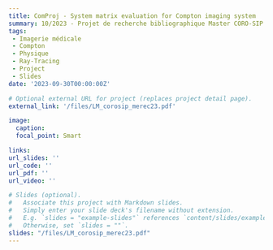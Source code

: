 ```yaml
---
title: ComProj - System matrix evaluation for Compton imaging system
summary: 10/2023 - Projet de recherche bibliographique Master CORO-SIP
tags:
 - Imagerie médicale 
 - Compton
 - Physique
 - Ray-Tracing
 - Project
 - Slides
date: '2023-09-30T00:00:00Z'

# Optional external URL for project (replaces project detail page).
external_link: '/files/LM_corosip_merec23.pdf'

image:
  caption:
  focal_point: Smart

links:
url_slides: ''
url_code: ''
url_pdf: ''
url_video: ''

# Slides (optional).
#   Associate this project with Markdown slides.
#   Simply enter your slide deck's filename without extension.
#   E.g. `slides = "example-slides"` references `content/slides/example-slides.md`.
#   Otherwise, set `slides = ""`.
slides: "/files/LM_corosip_merec23.pdf"
---
```



